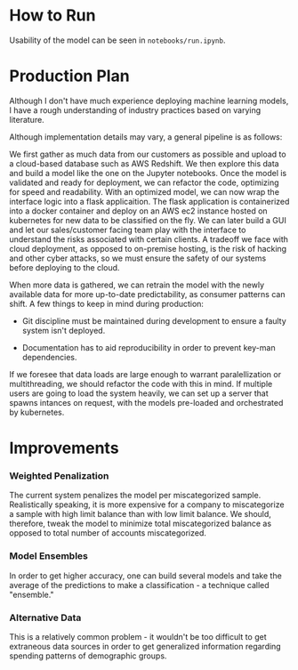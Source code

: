 
# How to Run

Usability of the model can be seen in `notebooks/run.ipynb`.

# Production Plan

Although I don't have much experience deploying machine learning models, I have a rough understanding of industry practices based on varying literature.

Although implementation details may vary, a general pipeline is as follows:

We first gather as much data from our customers as possible and upload to a cloud-based database such as AWS Redshift.  We then explore this data and build a model like the one on the Jupyter notebooks.  Once the model is validated and ready for deployment, we can refactor the code, optimizing for speed and readability.  With an optimized model, we can now wrap the interface logic into a flask applicaition. The flask application is containerized into a docker container and deploy on an AWS ec2 instance hosted on kubernetes for new data to be classified on the fly.  We can later build a GUI and let our sales/customer facing team play with the interface to understand the risks associated with certain clients.  A tradeoff we face with cloud deployment, as opposed to on-premise hosting, is the risk of hacking and other cyber attacks, so we must ensure the safety of our systems before deploying to the cloud.

When more data is gathered, we can retrain the model with the newly available data for more up-to-date predictability, as consumer patterns can shift. A few things to keep in mind during production:

* Git discipline must be maintained during development to ensure a faulty system isn't deployed. 

* Documentation has to aid reproducibility in order to prevent key-man dependencies.

If we foresee that data loads are large enough to warrant paralellization or multithreading, we should refactor the code with this in mind.  If multiple users are going to load the system heavily, we can set up a server that spawns intances on request, with the models pre-loaded and orchestrated by kubernetes.


# Improvements

### Weighted Penalization
The current system penalizes the model per miscategorized sample. Realistically speaking, it is more expensive for a company to miscategorize a sample with high limit balance than with low limit balance. We should, therefore, tweak the model to minimize total miscategorized balance as opposed to total number of accounts miscategorized.

### Model Ensembles
In order to get higher accuracy, one can build several models and take the average of the predictions to make a classification - a technique called "ensemble."

### Alternative Data
This is a relatively common problem - it wouldn't be too difficult to get extraneous data sources in order to get generalized information regarding spending patterns of demographic groups.
